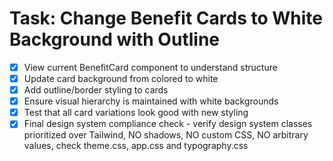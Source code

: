 # Task: Change Benefit Cards to White Background with Outline

- [x] View current BenefitCard component to understand structure
- [x] Update card background from colored to white
- [x] Add outline/border styling to cards
- [x] Ensure visual hierarchy is maintained with white backgrounds
- [x] Test that all card variations look good with new styling
- [x] Final design system compliance check - verify design system classes prioritized over Tailwind, NO shadows, NO custom CSS, NO arbitrary values, check theme.css, app.css and typography.css
